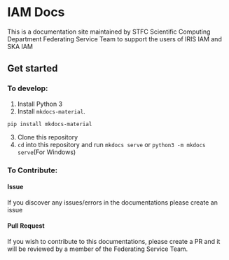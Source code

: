 # IAM Docs
This is a documentation site maintained by STFC Scientific Computing Department Federating Service Team to support the users of IRIS IAM and SKA IAM
## Get started
### To develop:
1. Install Python 3
2. Install `mkdocs-material`.
```
pip install mkdocs-material
```
3. Clone this repository
4. `cd` into this repository and run `mkdocs serve` or `python3 -m mkdocs serve`(For Windows)

### To Contribute:
#### Issue
If you discover any issues/errors in the documentations please create an issue 

#### Pull Request
If you wish to contribute to this documentations, please create a PR and it will be reviewed by a member of the Federating Service Team.

